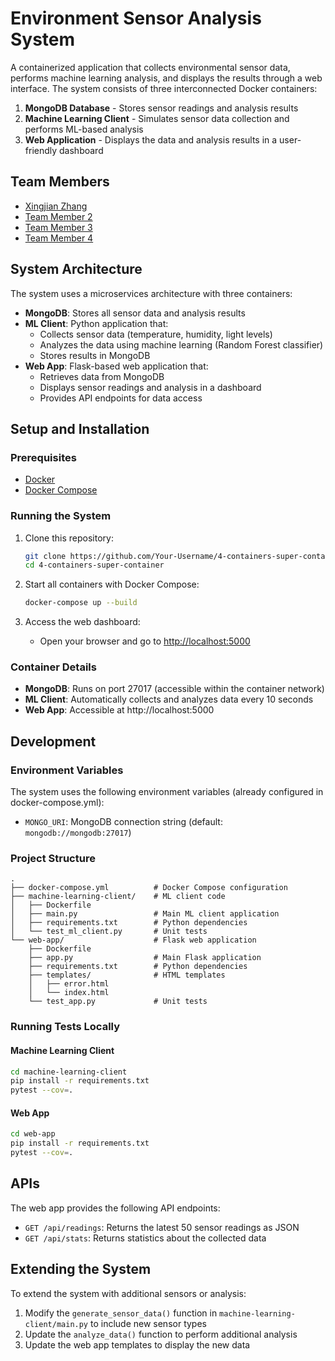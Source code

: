 # Environment Sensor Analysis System

A containerized application that collects environmental sensor data, performs machine learning analysis, and displays the results through a web interface. The system consists of three interconnected Docker containers:

1. **MongoDB Database** - Stores sensor readings and analysis results
2. **Machine Learning Client** - Simulates sensor data collection and performs ML-based analysis
3. **Web Application** - Displays the data and analysis results in a user-friendly dashboard

## Team Members

- [Xingjian Zhang](https://github.com/ScottZXJ123)
- [Team Member 2](https://github.com/TeamMember2)
- [Team Member 3](https://github.com/TeamMember3)
- [Team Member 4](https://github.com/TeamMember4)

## System Architecture

The system uses a microservices architecture with three containers:

- **MongoDB**: Stores all sensor data and analysis results
- **ML Client**: Python application that:
  - Collects sensor data (temperature, humidity, light levels)
  - Analyzes the data using machine learning (Random Forest classifier)
  - Stores results in MongoDB
- **Web App**: Flask-based web application that:
  - Retrieves data from MongoDB
  - Displays sensor readings and analysis in a dashboard
  - Provides API endpoints for data access

## Setup and Installation

### Prerequisites

- [Docker](https://docs.docker.com/get-docker/)
- [Docker Compose](https://docs.docker.com/compose/install/)

### Running the System

1. Clone this repository:
   ```bash
   git clone https://github.com/Your-Username/4-containers-super-container.git
   cd 4-containers-super-container
   ```

2. Start all containers with Docker Compose:
   ```bash
   docker-compose up --build
   ```

3. Access the web dashboard:
   - Open your browser and go to [http://localhost:5000](http://localhost:5000)

### Container Details

- **MongoDB**: Runs on port 27017 (accessible within the container network)
- **ML Client**: Automatically collects and analyzes data every 10 seconds
- **Web App**: Accessible at http://localhost:5000

## Development

### Environment Variables

The system uses the following environment variables (already configured in docker-compose.yml):

- `MONGO_URI`: MongoDB connection string (default: `mongodb://mongodb:27017`)

### Project Structure

```
.
├── docker-compose.yml          # Docker Compose configuration
├── machine-learning-client/    # ML client code
│   ├── Dockerfile
│   ├── main.py                 # Main ML client application
│   ├── requirements.txt        # Python dependencies
│   └── test_ml_client.py       # Unit tests
└── web-app/                    # Flask web application
    ├── Dockerfile
    ├── app.py                  # Main Flask application
    ├── requirements.txt        # Python dependencies
    ├── templates/              # HTML templates
    │   ├── error.html
    │   └── index.html
    └── test_app.py             # Unit tests
```

### Running Tests Locally

#### Machine Learning Client

```bash
cd machine-learning-client
pip install -r requirements.txt
pytest --cov=.
```

#### Web App

```bash
cd web-app
pip install -r requirements.txt
pytest --cov=.
```

## APIs

The web app provides the following API endpoints:

- `GET /api/readings`: Returns the latest 50 sensor readings as JSON
- `GET /api/stats`: Returns statistics about the collected data

## Extending the System

To extend the system with additional sensors or analysis:

1. Modify the `generate_sensor_data()` function in `machine-learning-client/main.py` to include new sensor types
2. Update the `analyze_data()` function to perform additional analysis
3. Update the web app templates to display the new data
